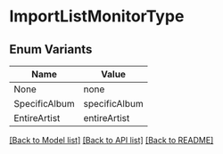 # ImportListMonitorType

## Enum Variants

| Name | Value |
|---- | -----|
| None | none |
| SpecificAlbum | specificAlbum |
| EntireArtist | entireArtist |


[[Back to Model list]](../README.md#documentation-for-models) [[Back to API list]](../README.md#documentation-for-api-endpoints) [[Back to README]](../README.md)


